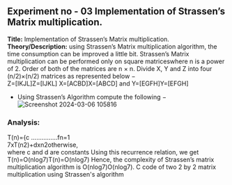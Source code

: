 ## Experiment no - 03 Implementation of Strassen’s Matrix multiplication.  
**Title:** Implementation of Strassen’s Matrix multiplication.  
**Theory/Description:**
using Strassen’s Matrix multiplication algorithm, the time consumption can be improved a little
bit. Strassen’s Matrix multiplication can be performed only on square matriceswhere n is a power of 2. Order of both of the matrices are n × n.
Divide X, Y and Z into four (n/2)×(n/2) matrices as represented below −  
Z=[IKJL]Z=[IJKL] X=[ACBD]X=[ABCD] and Y=[EGFH]Y=[EFGH]
- Using Strassen’s Algorithm compute the following −  
  ![Screenshot 2024-03-06 105816](https://github.com/adarshkrsingh07/Pract_Sem04/assets/123314058/4887cd33-f1b2-4049-8fa9-591d004f0c0e)
### **Analysis:**
T(n)={c ...............fn=1     
7xT(n2)+dxn2otherwise,     
where c and d are constants
Using this recurrence relation, we get T(n)=O(nlog7)T(n)=O(nlog7)
Hence, the complexity of Strassen’s matrix multiplication algorithm is O(nlog7)O(nlog7).
C code of two 2 by 2 matrix multiplication using Strassen's algorithm
